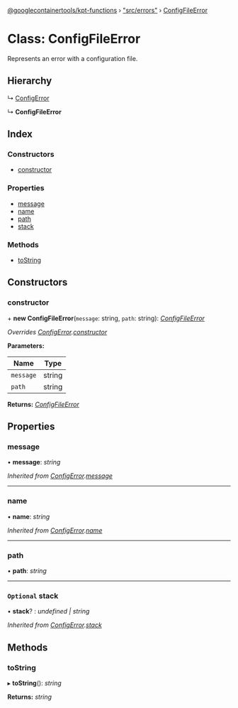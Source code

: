[@googlecontainertools/kpt-functions](../README.md) › ["src/errors"](../modules/_src_errors_.md) › [ConfigFileError](_src_errors_.configfileerror.md)

# Class: ConfigFileError

Represents an error with a configuration file.

## Hierarchy

  ↳ [ConfigError](_src_errors_.configerror.md)

  ↳ **ConfigFileError**

## Index

### Constructors

* [constructor](_src_errors_.configfileerror.md#constructor)

### Properties

* [message](_src_errors_.configfileerror.md#message)
* [name](_src_errors_.configfileerror.md#name)
* [path](_src_errors_.configfileerror.md#path)
* [stack](_src_errors_.configfileerror.md#optional-stack)

### Methods

* [toString](_src_errors_.configfileerror.md#tostring)

## Constructors

###  constructor

\+ **new ConfigFileError**(`message`: string, `path`: string): *[ConfigFileError](_src_errors_.configfileerror.md)*

*Overrides [ConfigError](_src_errors_.configerror.md).[constructor](_src_errors_.configerror.md#constructor)*

**Parameters:**

Name | Type |
------ | ------ |
`message` | string |
`path` | string |

**Returns:** *[ConfigFileError](_src_errors_.configfileerror.md)*

## Properties

###  message

• **message**: *string*

*Inherited from [ConfigError](_src_errors_.configerror.md).[message](_src_errors_.configerror.md#message)*

___

###  name

• **name**: *string*

*Inherited from [ConfigError](_src_errors_.configerror.md).[name](_src_errors_.configerror.md#name)*

___

###  path

• **path**: *string*

___

### `Optional` stack

• **stack**? : *undefined | string*

*Inherited from [ConfigError](_src_errors_.configerror.md).[stack](_src_errors_.configerror.md#optional-stack)*

## Methods

###  toString

▸ **toString**(): *string*

**Returns:** *string*
